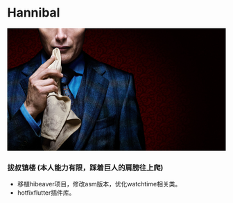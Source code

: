 # Hannibal
![oh](https://github.com/magicbaby810/Hannibal/blob/master/img/Hannibal-970x545.jpg)

### 拔叔镇楼 (本人能力有限，踩着巨人的肩膀往上爬)

- 移植hibeaver项目，修改asm版本，优化watchtime相关类。
- hotfixflutter插件库。
